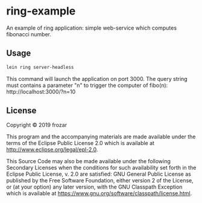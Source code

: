 # ring-example

An example of ring application: simple web-service which computes fibonacci
number.

## Usage

``` bash
lein ring server-headless
```
This command will launch the application on port 3000. The query string must
contains a parameter "n" to trigger the computer of fibo(n):
http://localhost:3000/?n=10

## License

Copyright © 2019 frozar

This program and the accompanying materials are made available under the
terms of the Eclipse Public License 2.0 which is available at
http://www.eclipse.org/legal/epl-2.0.

This Source Code may also be made available under the following Secondary
Licenses when the conditions for such availability set forth in the Eclipse
Public License, v. 2.0 are satisfied: GNU General Public License as published by
the Free Software Foundation, either version 2 of the License, or (at your
option) any later version, with the GNU Classpath Exception which is available
at https://www.gnu.org/software/classpath/license.html.
